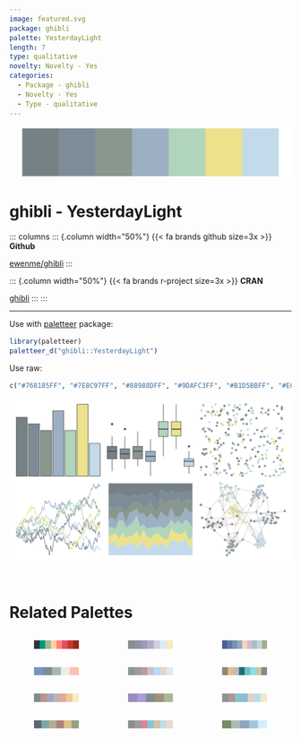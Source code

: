```yaml
---
image: featured.svg
package: ghibli
palette: YesterdayLight
length: 7
type: qualitative
novelty: Novelty - Yes
categories:
  - Package - ghibli
  - Novelty - Yes
  - Type - qualitative
---
```


![](featured.svg)

# ghibli - YesterdayLight 

::: columns
::: {.column width="50%"}
{{< fa brands github size=3x >}}
**Github**

[ewenme/ghibli](https://github.com/ewenme/ghibli)
:::

::: {.column width="50%"}
{{< fa brands r-project size=3x >}}
**CRAN**

[ghibli](https://CRAN.R-project.org/package=ghibli)
:::
:::

<hr> 

Use with [paletteer](https://emilhvitfeldt.github.io/paletteer/) package:

```r
library(paletteer)
paletteer_d("ghibli::YesterdayLight")
```

Use raw:

```r
c("#768185FF", "#7E8C97FF", "#88988DFF", "#9DAFC3FF", "#B1D5BBFF", "#ECE28BFF", "#C3DAEAFF")
``` 

![](examples.png) 

<br>

# Related Palettes

<div class="list" style="display: grid; grid-template-columns: auto auto auto;"> <figure class="figure">
<a href="../../awtools/a_palette/"> <img src="../../awtools/a_palette/featured.svg" style="width: 100%;" class="figure-img"></a>
</figure> <figure class="figure">
<a href="../../ghibli/LaputaLight/"> <img src="../../ghibli/LaputaLight/featured.svg" style="width: 100%;" class="figure-img"></a>
</figure> <figure class="figure">
<a href="../../nord/afternoon_prarie/"> <img src="../../nord/afternoon_prarie/featured.svg" style="width: 100%;" class="figure-img"></a>
</figure> <figure class="figure">
<a href="../../fishualize/Harengula_jaguana/"> <img src="../../fishualize/Harengula_jaguana/featured.svg" style="width: 100%;" class="figure-img"></a>
</figure> <figure class="figure">
<a href="../../ghibli/SpiritedLight/"> <img src="../../ghibli/SpiritedLight/featured.svg" style="width: 100%;" class="figure-img"></a>
</figure> <figure class="figure">
<a href="../../IslamicArt/konya/"> <img src="../../IslamicArt/konya/featured.svg" style="width: 100%;" class="figure-img"></a>
</figure> <figure class="figure">
<a href="../../ghibli/MononokeLight/"> <img src="../../ghibli/MononokeLight/featured.svg" style="width: 100%;" class="figure-img"></a>
</figure> <figure class="figure">
<a href="../../calecopal/collinsia/"> <img src="../../calecopal/collinsia/featured.svg" style="width: 100%;" class="figure-img"></a>
</figure> <figure class="figure">
<a href="../../ghibli/MarnieLight1/"> <img src="../../ghibli/MarnieLight1/featured.svg" style="width: 100%;" class="figure-img"></a>
</figure> <figure class="figure">
<a href="../../ggthemes/excel_Feathered/"> <img src="../../ggthemes/excel_Feathered/featured.svg" style="width: 100%;" class="figure-img"></a>
</figure> <figure class="figure">
<a href="../../ghibli/KikiLight/"> <img src="../../ghibli/KikiLight/featured.svg" style="width: 100%;" class="figure-img"></a>
</figure> <figure class="figure">
<a href="../../fishualize/Sardinella_brasiliensis/"> <img src="../../fishualize/Sardinella_brasiliensis/featured.svg" style="width: 100%;" class="figure-img"></a>
</figure> 
</div>
